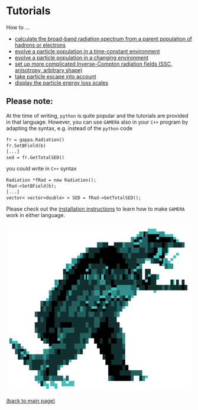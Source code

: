 Tutorials
=========


How to ...

- [calculate the broad-band radiation spectrum from a parent population of hadrons or electrons](radiation_modeling.md)
- [evolve a particle population in a time-constant environment](static_modeling.md)
- [evolve a particle population in a changing environment](dynamic_modeling.md)
- [set up more complicated Inverse-Compton radiation fields (SSC, anisotropy, arbitrary shape)](inverse_compton.md)
- [take particle escape into account](particle_escape.md)
- [display the particle energy loss scales](energy_loss.md)


Please note:
------------
 
At the time of writing, `python` is quite popular and the tutorials are provided in that 
language. However, you can use `GAMERA` also in your `C++` program by adapting 
the syntax, e.g. instead of the `python` code
```
fr = gappa.Radiation()
fr.SetBField(b)
[...]
sed = fr.GetTotalSED()
```
you could write in `C++` syntax
```
Radiation *fRad = new Radiation();
fRad->SetBField(b);
[...]
vector< vector<double> > SED = fRad->GetTotalSED();
```
Please check out the [installation instructions](download_installation.md) to learn how to make `GAMERA` work
in either language.

![GAMERA](GAMERA.png) 

[(back to main page)](main_page.md)
